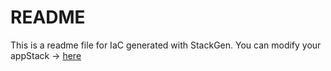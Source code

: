 # README
This is a readme file for IaC generated with StackGen.
You can modify your appStack -> [here](http://main.dev.stackgen.com/appstacks/dd1dbdd0-9fc5-4902-be52-e5dfce45135e)
